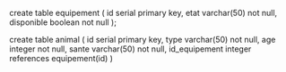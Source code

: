 create table equipement (
id serial primary key,
etat varchar(50) not null,
disponible boolean not null
);

create table animal (
id serial primary key,
type varchar(50) not null,
age integer not null,
sante varchar(50) not null,
id_equipement integer references equipement(id)
)